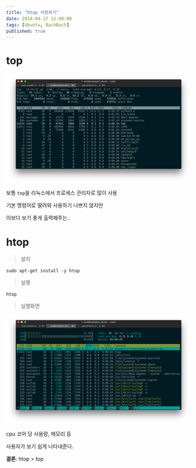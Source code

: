 ```yaml
---
title: "htop 사용하기"
date: 2018-04-17 12:00:00
tags: [Ubuntu, BachBach]
published: true
---
```


# top

<img src="/img_src/post/2018-04-17/top.png">

보통 `top`을 리눅스에서 프로세스 관리자로 많이 사용

기본 명령어로 딸려와 사용하기 나쁘지 않지만

이보다 보기 좋게 출력해주는..

# htop

> 설치

```shell
sudo apt-get install -y htop
```

> 실행

```shell
htop
```

> 실행화면

<img src="/img_src/post/2018-04-17/htop.png">

cpu 코어 당 사용량, 메모리 등

사용자가 보기 쉽게 나타내준다.

**결론**: htop > top